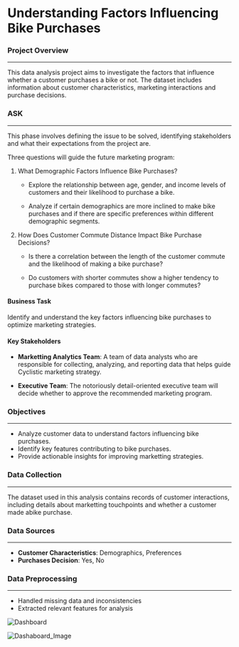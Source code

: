 # Understanding Factors Influencing Bike Purchases

### Project Overview
---
This data analysis project aims to investigate the factors that influence whether a customer purchases a bike or not. The dataset includes information about customer characteristics, marketing interactions and purchase decisions.

### **ASK**
---
This phase involves defining the issue to be solved, identifying stakeholders and what their expectations from the project are.

Three questions will guide the future marketing program:

1. What Demographic Factors Influence Bike Purchases?
   
    - Explore the relationship between age, gender, and income levels of customers and their likelihood to purchase a bike.
  
    - Analyze if certain demographics are more inclined to make bike purchases and if there are specific preferences within different demographic segments.
  
3. How Does Customer Commute Distance Impact Bike Purchase Decisions?

   - Is there a correlation between the length of the customer commute and the likelihood of making a bike purchase?
     
   - Do customers with shorter commutes show a higher tendency to purchase bikes compared to those with longer commutes?

#### Business Task
Identify and understand the key factors influencing bike purchases to optimize marketing strategies.

#### Key Stakeholders
- **Marketting Analytics Team**: A team of data analysts who are responsible for collecting, analyzing, and reporting data that helps guide Cyclistic marketing strategy.
  
- **Executive Team**: The notoriously detail-oriented executive team will decide whether to approve the recommended marketing program.





### Objectives
---
- Analyze customer data to understand factors influencing bike purchases.
- Identify key features contributing to bike purchases.
- Provide actionable insights for improving marketting strategies.

### Data Collection
---
The dataset used in this analysis contains records of customer interactions, including details about marketting touchpoints and whether a customer made abike purchase.

### Data Sources
---
- **Customer Characteristics**: Demographics, Preferences
- **Purchases Decision**: Yes, No

### Data Preprocessing
---
- Handled missing data and inconsistencies
- Extracted relevant features for analysis

![Dashboard](Dashboard_Image.PNG)

![Dashaboard_Image](https://github.com/ziraefrimpong1/Excel_Project_1/assets/154938134/fa59d23a-f5bf-4943-951c-17d7c6c4eada)





